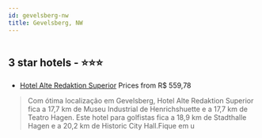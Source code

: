 ```yaml
---
id: gevelsberg-nw
title: Gevelsberg, NW
---
```


<center><img src="https://i.travelapi.com/hotels/4000000/3870000/3868300/3868219/6971c019_z.jpg" alt="" /></center>


##  3 star hotels - ⭐️⭐️⭐️

-    [Hotel Alte Redaktion Superior](https://www.hurb.com/br/aud/https://www.hurb.com/br/hotels/gevelsberg/hotel-alte-redaktion-superior-HT-YA0B?cmp=18055) Prices from R$ 559,78
   > Com ótima localização em Gevelsberg, Hotel Alte Redaktion Superior fica a 17,7 km de Museu Industrial de Henrichshuette e a 17,7 km de Teatro Hagen.  Este hotel para golfistas fica a 18,9 km de Stadthalle Hagen e a 20,2 km de Historic City Hall.Fique em u
